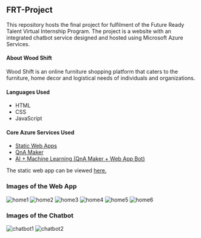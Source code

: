 ## FRT-Project
This repository hosts the final project for fulfilment of the Future Ready Talent Virtual Internship Program. The project is a website with an integrated chatbot service designed and hosted using Microsoft Azure Services.

#### About Wood Shift
Wood Shift is an online furniture shopping platform that caters to the furniture, home decor and logistical needs of individuals and organizations.

#### Languages Used
  - HTML
  - CSS
  - JavaScript

#### Core Azure Services Used
  - [Static Web Apps](https://azure.microsoft.com/en-us/services/app-service/static/#overview)
  - [QnA Maker](https://www.qnamaker.ai/)
  - [AI + Machine Learning (QnA Maker + Web App Bot)](https://azure.microsoft.com/en-us/services/bot-services/#get-started)

The static web app can be viewed [here.](https://salmon-sea-0f7084d00.1.azurestaticapps.net)

### Images of the Web App

![home1](https://user-images.githubusercontent.com/76895418/183258131-b7c64a6a-2b4a-466c-b977-9438b1d42073.jpg)
![home2](https://user-images.githubusercontent.com/76895418/183258271-f3c5e906-79e1-43f9-8805-c9f3e7ae5968.jpg)
![home3](https://user-images.githubusercontent.com/76895418/183258279-1a666db2-ec6e-4e5a-95db-d5d07b7d83ee.jpg)
![home4](https://user-images.githubusercontent.com/76895418/183258285-1a03c377-c90d-484e-981f-efd471025848.jpg)
![home5](https://user-images.githubusercontent.com/76895418/183258290-f17410a0-01ee-4e7e-9c12-ea204378961b.jpg)
![home6](https://user-images.githubusercontent.com/76895418/183258292-5382ca7d-db75-409c-95bb-b835de778446.jpg)

### Images of the Chatbot

![chatbot1](https://user-images.githubusercontent.com/76895418/183258477-32a93cc8-2731-475e-9ef2-56a419f9372e.jpg)
![chatbot2](https://user-images.githubusercontent.com/76895418/183258482-1a551705-e180-4b72-b742-428ee4696abf.jpg)



